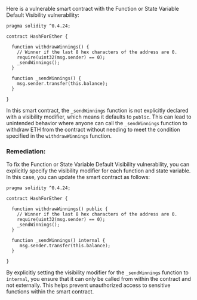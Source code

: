 Here is a vulnerable smart contract with the Function or State Variable Default Visibility vulnerability:

```solidity
pragma solidity ^0.4.24;

contract HashForEther {

  function withdrawWinnings() {
    // Winner if the last 8 hex characters of the address are 0. 
    require(uint32(msg.sender) == 0);
    _sendWinnings();
  }
  
  function _sendWinnings() {
    msg.sender.transfer(this.balance);
  }
     
}
```

In this smart contract, the `_sendWinnings` function is not explicitly declared with a visibility modifier, which means it defaults to `public`. This can lead to unintended behavior where anyone can call the `_sendWinnings` function to withdraw ETH from the contract without needing to meet the condition specified in the `withdrawWinnings` function.

### Remediation:
To fix the Function or State Variable Default Visibility vulnerability, you can explicitly specify the visibility modifier for each function and state variable. In this case, you can update the smart contract as follows:

```solidity
pragma solidity ^0.4.24;

contract HashForEther {
  
  function withdrawWinnings() public {
    // Winner if the last 8 hex characters of the address are 0.
    require(uint32(msg.sender) == 0);
    _sendWinnings();
  }
  
  function _sendWinnings() internal {
     msg.sender.transfer(this.balance);
  }

}
```

By explicitly setting the visibility modifier for the `_sendWinnings` function to `internal`, you ensure that it can only be called from within the contract and not externally. This helps prevent unauthorized access to sensitive functions within the smart contract.